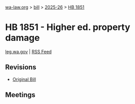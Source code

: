 [wa-law.org](/) > [bill](/bill/) > [2025-26](/bill/2025-26/) > [HB 1851](/bill/2025-26/hb/1851/)

# HB 1851 - Higher ed. property damage
[leg.wa.gov](https://app.leg.wa.gov/billsummary?BillNumber=1851&Year=2025&Initiative=false) | [RSS Feed](./rss.xml)

## Revisions
* [Original Bill](1/)

## Meetings